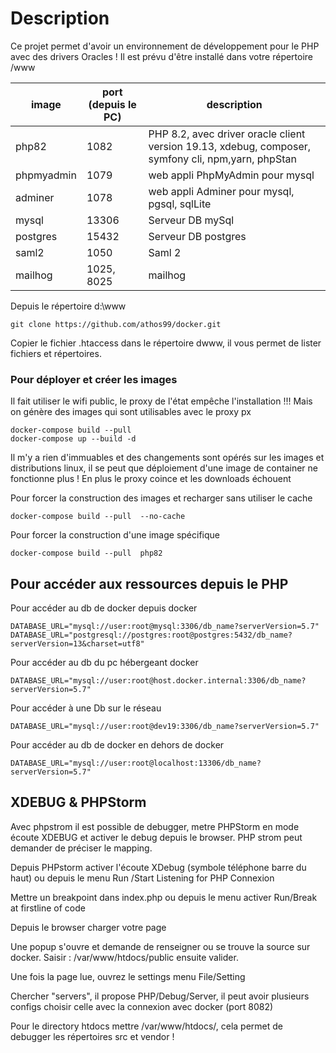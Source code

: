 # Description
Ce projet permet d'avoir un environnement de développement pour le PHP avec des drivers Oracles !
Il est prévu d'être installé dans votre répertoire /www



| image      | port (depuis le PC) | description                                                                                        |
|------------|---------------------|----------------------------------------------------------------------------------------------------|
| php82      | 1082                | PHP 8.2, avec driver oracle client version 19.13, xdebug, composer, symfony cli, npm,yarn, phpStan |
| phpmyadmin | 1079                | web appli PhpMyAdmin pour mysql                                                                    |
| adminer    | 1078                | web appli Adminer pour mysql, pgsql, sqlLite                                                       |
| mysql      | 13306               | Serveur DB mySql                                                                                   |
| postgres   | 15432               | Serveur DB postgres                                                                                |
| saml2      | 1050                | Saml 2                                                                                             |
| mailhog    | 1025, 8025          | mailhog                                                                                            |



Depuis le répertoire d:\www

    git clone https://github.com/athos99/docker.git


Copier le fichier .htaccess dans le répertoire dwww, il vous permet de lister fichiers et répertoires.


### Pour déployer et créer les images

Il fait utiliser le wifi public, le proxy de l'état empêche l'installation !!! Mais on génère des images qui sont utilisables avec le proxy px

    docker-compose build --pull  
    docker-compose up --build -d


Il m'y a rien d'immuables et des changements sont opérés sur les images et distributions linux, il se peut que déploiement d'une image de container ne fonctionne plus !
En plus le proxy coince et les downloads échouent

Pour forcer la construction des images et recharger sans utiliser le cache

    docker-compose build --pull  --no-cache

Pour forcer la construction d'une image spécifique

    docker-compose build --pull  php82



## Pour accéder aux ressources depuis le PHP

Pour accéder au db de docker depuis docker

    DATABASE_URL="mysql://user:root@mysql:3306/db_name?serverVersion=5.7"
    DATABASE_URL="postgresql://postgres:root@postgres:5432/db_name?serverVersion=13&charset=utf8"

Pour accéder au db du pc hébergeant docker

    DATABASE_URL="mysql://user:root@host.docker.internal:3306/db_name?serverVersion=5.7"

Pour accéder à une Db sur le réseau

    DATABASE_URL="mysql://user:root@dev19:3306/db_name?serverVersion=5.7"


Pour accéder au db de docker en dehors de docker

    DATABASE_URL="mysql://user:root@localhost:13306/db_name?serverVersion=5.7"


## XDEBUG & PHPStorm
Avec phpstrom il est possible de debugger, metre PHPStorm en mode écoute XDEBUG et activer le debug depuis le browser. PHP strom peut demander de préciser le mapping.


Depuis PHPstorm activer l'écoute XDebug (symbole téléphone barre du haut) ou depuis le menu Run /Start Listening for PHP Connexion

Mettre un breakpoint dans index.php ou depuis le menu activer Run/Break at firstline of code

Depuis le browser charger votre page

Une popup s'ouvre et demande de renseigner ou se trouve la source sur docker. Saisir : /var/www/htdocs/public ensuite valider.

Une fois la page lue, ouvrez le settings menu File/Setting

Chercher "servers", il propose PHP/Debug/Server, il peut avoir plusieurs configs choisir celle avec la connexion avec docker (port 8082)

Pour le directory htdocs mettre  /var/www/htdocs/, cela permet de debugger les répertoires src et vendor !
